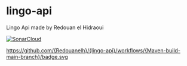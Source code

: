 # lingo-api
 Lingo Api made by Redouan el Hidraoui

[![SonarCloud](https://sonarcloud.io/images/project_badges/sonarcloud-white.svg)](https://sonarcloud.io/dashboard?id=Redouanelh_lingo-api)

https://github.com/{Redouanelh}/{lingo-api}/workflows/{Maven-build-main-branch}/badge.svg

